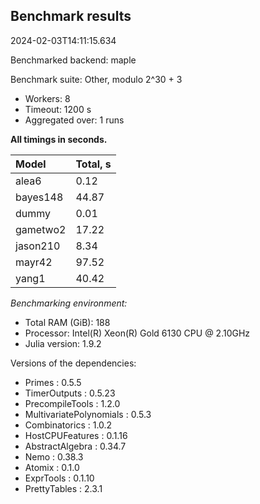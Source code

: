 ## Benchmark results

2024-02-03T14:11:15.634

Benchmarked backend: maple

Benchmark suite: Other, modulo 2^30 + 3

- Workers: 8
- Timeout: 1200 s
- Aggregated over: 1 runs

**All timings in seconds.**

|Model|Total, s|
|:----|---|
|alea6|0.12|
|bayes148|44.87|
|dummy|0.01|
|gametwo2|17.22|
|jason210|8.34|
|mayr42|97.52|
|yang1|40.42|

*Benchmarking environment:*

* Total RAM (GiB): 188
* Processor: Intel(R) Xeon(R) Gold 6130 CPU @ 2.10GHz
* Julia version: 1.9.2

Versions of the dependencies:

* Primes : 0.5.5
* TimerOutputs : 0.5.23
* PrecompileTools : 1.2.0
* MultivariatePolynomials : 0.5.3
* Combinatorics : 1.0.2
* HostCPUFeatures : 0.1.16
* AbstractAlgebra : 0.34.7
* Nemo : 0.38.3
* Atomix : 0.1.0
* ExprTools : 0.1.10
* PrettyTables : 2.3.1
